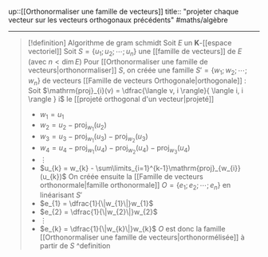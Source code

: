 up::[[Orthonormaliser une famille de vecteurs]]
title:: "projeter chaque vecteur sur les vecteurs orthogonaux précédents"
#maths/algèbre 

---

> [!definition] Algorithme de gram schmidt
> Soit $E$ un $\mathbf{K}$-[[espace vectoriel]]
> Soit $S = \{ u_{1}; u_{2}; \cdots; u_{n} \}$ une [[famille de vecteurs]] de $E$ (avec $n < \dim E$)
> Pour [[Orthonormaliser une famille de vecteurs|orthonormaliser]] $S$, on créée une famille $S' = \{ w_{1}; w_{2}; \cdots; w_{n} \}$ de vecteurs [[Famille de vecteurs Orthogonale|orthogonale]] :
> Soit $\mathrm{proj}_{i}(v) = \dfrac{\langle v, i \rangle}{ \langle i, i \rangle } i$ le [[projeté orthogonal d'un vecteur|projeté]]
>  - $w_{1} = u_{1}$
>  - $w_{2} = u_{2} - \mathrm{proj}_{w_{1}}(u_{2})$
>  - $w_{3} = u_{3} - \mathrm{proj}_{w_{1}}(u_{3}) - \mathrm{proj}_{w_{2}}(u_{3})$
>  - $w_{4} = u_{4} - \mathrm{proj}_{w_{1}}(u_{4}) - \mathrm{proj}_{w_{2}}(u_{4}) - \mathrm{proj}_{w_{3}}(u_{4})$
>  - $\vdots$
>  - $u_{k} = w_{k} - \sum\limits_{i=1}^{k-1}\mathrm{proj}_{w_{i}}(u_{k})$
> On créée ensuite la [[Famille de vecteurs orthonormale|famille orthonormale]]  $O = \{ e_{1}; e_{2}; \cdots; e_{n} \}$ en linéarisant $S'$
>  - $e_{1} = \dfrac{1}{\|w_{1}\|}w_{1}$
>  - $e_{2} = \dfrac{1}{\|w_{2}\|}w_{2}$
>  - $\vdots$
>  - $e_{k} = \dfrac{1}{\|w_{k}\|}w_{k}$
> $O$ est donc la famille [[Orthonormaliser une famille de vecteurs|orthonormélisée]] à partir de $S$ 
^definition

